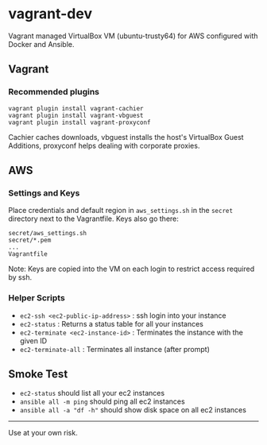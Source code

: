 # vagrant-dev

Vagrant managed VirtualBox VM (ubuntu-trusty64) for AWS configured with Docker and Ansible.

## Vagrant

### Recommended plugins

    vagrant plugin install vagrant-cachier
    vagrant plugin install vagrant-vbguest
    vagrant plugin install vagrant-proxyconf
    
Cachier caches downloads, vbguest installs the host's VirtualBox Guest Additions, proxyconf helps dealing with corporate proxies.
    
## AWS

### Settings and Keys

Place credentials and default region in `aws_settings.sh` in the `secret` directory next to the Vagrantfile. Keys also go there:

	secret/aws_settings.sh
	secret/*.pem
	...
	Vagrantfile
	
Note: Keys are copied into the VM on each login to restrict access required by ssh.

### Helper Scripts

* `ec2-ssh <ec2-public-ip-address>` : ssh login into your instance
* `ec2-status` : Returns a status table for all your instances
* `ec2-terminate <ec2-instance-id>` : Terminates the instance with the given ID
* `ec2-terminate-all` : Terminates all instance (after prompt)


## Smoke Test

* `ec2-status` should list all your ec2 instances
* `ansible all -m ping` should ping all ec2 instances
* `ansible all -a "df -h"` should show disk space on all ec2 instances

---

Use at your own risk.






	
